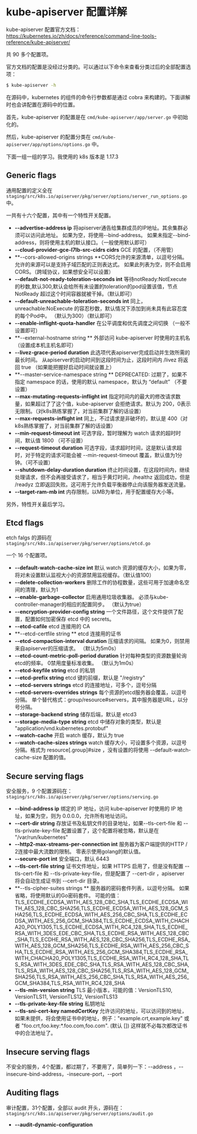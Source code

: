 # kube-apiserver 配置详解

kube-apiserver 配置官方文档：https://kubernetes.io/zh/docs/reference/command-line-tools-reference/kube-apiserver/

共 90 多个配置项。

官方文档的配置是没经过分类的。可以通过以下命令来查看分类过后的全部配置选项：

```bash
$ kube-apiserver -h
```

在源码中，kubernetes 的组件的命令行参数都是通过 cobra 来构建的。下面讲解时也会讲配置在源码中的位置。

首先，kube-apiserver 的配置是在 `cmd/kube-apiserver/app/server.go` 中初始化的。

然后，kube-apiserver 的配置分类在 `cmd/kube-apiserver/app/options/options.go` 中。

下面一组一组的学习。我使用的 k8s 版本是 1.17.3

## Generic flags

通用配置的定义全在 `staging/src/k8s.io/apiserver/pkg/server/options/server_run_options.go` 中。

一共有十六个配置，其中有一个特性开关配置。

- **--advertise-address ip** 将apiserver通告给集群成员的IP地址。其余集群必须可以访问此地址。 如果为空，将使用--bind-address。 如果未指定--bind-address，则将使用主机的默认接口。（一般使用默认即可）
- **--cloud-provider-gce-l7lb-src-cidrs cidrs** GCE 的配置，（不用管）
- **--cors-allowed-origins strings **CORS允许的来源清单，以逗号分隔。 允许的来源可以是支持子域匹配的正则表达式。 如果此列表为空，则不会启用CORS。（跨域协议，如果想安全可以设置）
- **--default-not-ready-toleration-seconds int** 等待notReady:NotExecute的秒数,默认300,默认会给所有未设置的toleration的pod设置该值，节点 NotReady 超过这个时间容器就被干掉。（默认即可）
- **--default-unreachable-toleration-seconds int** 同上，unreachable:NoExecute 的容忍秒数，默认情况下添加到尚未具有此容忍度的每个Pod中。 （默认为300）（默认即可）
- **--enable-inflight-quota-handler** 在公平调度和优先调度之间切换 （一般不设置即可）
- **--external-hostname string ** 外部访问 kube-apiserver 时使用的主机名 （设置成本机主机名即可）
- **--livez-grace-period duration** 此选项代表apiserver完成启动并生效所需的最长时间。 从apiserver的启动时间到这段时间为止，这段时间内 /livez 将返回 true （如果能把握好启动时间就设置上）
- **--master-service-namespace string ** DEPRECATED: 过期了，如果不指定 namespace 的话，使用的默认 namespace，默认为 “default” （不要设置）
- **--max-mutating-requests-inflight int** 指定时间内的最大的修改请求数量，如果超过了了这个值，kube-apiserver 会拒绝请求。默认为 200，0表示无限制。（对k8s熟练掌握了，对当前集群了解的话设置）
- **--max-requests-inflight int** 同上，不过请求是非破坏的，默认是 400（对k8s熟练掌握了，对当前集群了解的话设置）
- **--min-request-timeout int** 可选字段，暂时理解为 watch 请求的超时时间，默认值 1800 （可不设置）
- **--request-timeout duration** 可选字段，请求超时时间，这是默认请求超时，对于特定的请求可能会被 --min-request-timeout 覆盖，默认值为1分钟。（可不设置）
- **--shutdown-delay-duration duration** 终止时间设置，在这段时间内，继续处理请求，但不会再接受请求了，相当于黄灯时间，/healthz 返回成功，但是 /readyz 立即返回失败。这可用于允许负载平衡器停止向该服务器发送流量。
- **--target-ram-mb int** 内存限制，以MB为单位，用于配置缓存大小等。

另外，特性开关最后学习。



## Etcd flags

etch falgs 的源码在 `staging/src/k8s.io/apiserver/pkg/server/options/etcd.go`

一个 16 个配置项。

- **--default-watch-cache-size int** 默认 watch 资源的缓存大小，如果为零，将对未设置默认监视大小的资源禁用监视缓存。（默认值100）
- **--delete-collection-workers** 删除工作的协程数量，这些可用于加速命名空间的清理，默认为1
- **--enable-garbage-collector** 启用通用垃圾收集器。 必须与kube-controller-manager的相应的配置同步。 （默认为true）
- **--encryption-provider-config string** 一个文件路径，这个文件提供了配置，配置如何加密保存 etcd 中的 secrets。
- **--etcd-cafile** etcd 连接用的 CA
- **--etcd-certfile string ** etcd 连接用的证书
- **--etcd-compaction-interval duration** 压缩请求的间隔。 如果为0，则禁用来自apiserver的压缩请求。 （默认为5m0s）
- **--etcd-count-metric-poll-period duration** 针对每种类型的资源数量轮询etcd的频率。 0禁用度量标准收集。 （默认为1m0s）
- **--etcd-keyfile string** etcd 的私钥
- **--etcd-prefix string** etcd 键的前缀，默认是 "/registry"
- **--etcd-servers strings** etcd 的连接地址，可多个，逗号分隔
- **--etcd-servers-overrides strings** 每个资源的etcd服务器会覆盖，以逗号分隔。 单个替代格式：group/resource#servers，其中服务器是URL，以分号分隔。
- **--storage-backend string** 储存后端，默认是 etcd3
- **--storage-media-type string** etcd 中储存对象的类型，默认是  "application/vnd.kubernetes.protobuf"
- **--watch-cache** 开启 watch 缓存，默认为 true
- **--watch-cache-sizes strings** watch 缓存大小，可设置多个资源，以逗号分隔。格式为 resource[.group]#size ，没有设置的将使用 --default-watch-cache-size 配置的值。



## Secure serving flags

安全服务，9 个配置源码在：`staging/src/k8s.io/apiserver/pkg/server/options/serving.go`

- **--bind-address ip** 绑定的 IP 地址，访问 kube-apiserver 时使用的 IP 地址，如果为空，则为 0.0.0.0，允许所有地址访问。
- **--cert-dir string** 存放证书及私钥文件的目录地址，如果--tls-cert-file 和 --tls-private-key-file 配置设置了，这个配置将被忽略，默认是在 "/var/run/kubernetes"
- **--http2-max-streams-per-connection int** 服务器为客户端提供的HTTP / 2连接中最大流数的限制。 零表示使用golang的默认值。
- **--secure-port int** 安全端口，默认 6443
- **--tls-cert-file string** 证书文件地址，如果 HTTPS 启用了，但是没有配置 --tls-cert-file 和 --tls-private-key-file，但是配置了 --cert-dir ，apiserver 将会自动生成证书到 --cert-dir 目录。
- **--tls-cipher-suites strings ** 服务器的密码套件列表，以逗号分隔。 如果省略，将使用默认的Go密码套件。 可能的值：TLS_ECDHE_ECDSA_WITH_AES_128_CBC_SHA,TLS_ECDHE_ECDSA_WITH_AES_128_CBC_SHA256,TLS_ECDHE_ECDSA_WITH_AES_128_GCM_SHA256,TLS_ECDHE_ECDSA_WITH_AES_256_CBC_SHA,TLS_ECDHE_ECDSA_WITH_AES_256_GCM_SHA384,TLS_ECDHE_ECDSA_WITH_CHACHA20_POLY1305,TLS_ECDHE_ECDSA_WITH_RC4_128_SHA,TLS_ECDHE_RSA_WITH_3DES_EDE_CBC_SHA,TLS_ECDHE_RSA_WITH_AES_128_CBC_SHA,TLS_ECDHE_RSA_WITH_AES_128_CBC_SHA256,TLS_ECDHE_RSA_WITH_AES_128_GCM_SHA256,TLS_ECDHE_RSA_WITH_AES_256_CBC_SHA,TLS_ECDHE_RSA_WITH_AES_256_GCM_SHA384,TLS_ECDHE_RSA_WITH_CHACHA20_POLY1305,TLS_ECDHE_RSA_WITH_RC4_128_SHA,TLS_RSA_WITH_3DES_EDE_CBC_SHA,TLS_RSA_WITH_AES_128_CBC_SHA,TLS_RSA_WITH_AES_128_CBC_SHA256,TLS_RSA_WITH_AES_128_GCM_SHA256,TLS_RSA_WITH_AES_256_CBC_SHA,TLS_RSA_WITH_AES_256_GCM_SHA384,TLS_RSA_WITH_RC4_128_SHA
- **--tls-min-version string** TLS 最小版本，可能的值：VersionTLS10, VersionTLS11, VersionTLS12, VersionTLS13
- **--tls-private-key-file string** 私钥地址
- **--tls-sni-cert-key namedCertKey** 允许访问的地址，可以访问到的地址，如果未提供，将会使用证书中的地址，例子："example.crt,example.key" 或者 "foo.crt,foo.key:*.foo.com,foo.com". (默认 []) 这样就不必每次都改证书中的合法地址了。



## Insecure serving flags

不安全的服务，4个配置，都过期了，不要用了，简单列一下：--address ，--insecure-bind-address，-insecure-port，--port



## Auditing flags

审计配置，31个配置，全部以 audit 开头，源码在：`staging/src/k8s.io/apiserver/pkg/server/options/audit.go`

- **--audit-dynamic-configuration** 





